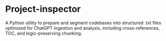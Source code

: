 # Project-inspector
A Python utility to prepare and segment codebases into structured .txt files optimized for ChatGPT ingestion and analysis, including cross-references, TOC, and logic-preserving chunking.
